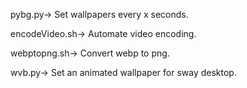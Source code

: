 pybg.py-> Set wallpapers every x seconds.

encodeVideo.sh-> Automate video encoding.

webptopng.sh-> Convert webp to png.

wvb.py-> Set an animated wallpaper for sway desktop.
